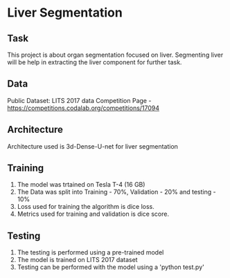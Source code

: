 # Liver Segmentation

## Task
This project is about organ segmentation focused on liver. 
Segmenting liver will be help in extracting the liver component for further task.

## Data
Public Dataset: LITS 2017 data
Competition Page - https://competitions.codalab.org/competitions/17094

## Architecture

Architecture used is 3d-Dense-U-net for liver segmentation

## Training
1. The model was trtained on Tesla T-4 (16 GB)
2. The Data was split into Training - 70%, Validation - 20% and testing - 10%
3. Loss used for training the algorithm is dice loss.
4. Metrics used for training and validation is dice score.


## Testing
1. The testing is performed using a pre-trained model
2. The model is trained on LITS 2017 dataset
3. Testing can be performed with the model using a 'python test.py'

